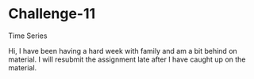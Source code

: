 # Challenge-11
Time Series

Hi, I have been having a hard week with family and am a bit behind on material. I will resubmit the assignment late after I have caught up on the material.
